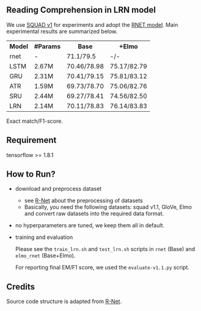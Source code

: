## Reading Comprehension in LRN model


We use [SQUAD v1](https://rajpurkar.github.io/SQuAD-explorer/) for experiments and adopt the 
[RNET model](https://www.aclweb.org/anthology/papers/P/P17/P17-1018/). 
Main experimental results are summarized below.

<table>
  <tr>
    <th>Model</th>
    <th>#Params</th>
    <th>Base</th>
    <th>+Elmo</th>
  </tr>
  <tr>
    <td>rnet</td>
    <td>-</td>
    <td>71.1/79.5</td>
    <td>-/-</td>
  </tr>
  <tr>
    <td>LSTM</td>
    <td>2.67M</td>
    <td>70.46/78.98</td>
    <td>75.17/82.79</td>
  </tr>
  <tr>
    <td>GRU</td>
    <td>2.31M</td>
    <td>70.41/79.15</td>
    <td>75.81/83.12</td>
  </tr>
  <tr>
    <td>ATR</td>
    <td>1.59M</td>
    <td>69.73/78.70</td>
    <td>75.06/82.76</td>
  </tr>
  <tr>
    <td>SRU</td>
    <td>2.44M</td>
    <td>69.27/78.41</td>
    <td>74.56/82.50</td>
  </tr>
  <tr>
    <td>LRN</td>
    <td>2.14M</td>
    <td>70.11/78.83</td>
    <td>76.14/83.83</td>
  </tr>
</table>

Exact match/F1-score.

## Requirement
tensorflow >= 1.8.1

## How to Run?

- download and preprocess dataset

  - see [R-Net](https://github.com/HKUST-KnowComp/R-Net) about the preprocessing of datasets
  - Basically, you need the following datasets: squad v1.1, GloVe, Elmo and convert raw datasets into the required data format.

- no hyperparameters are tuned, we keep them all in default.

- training and evaluation

  Please see the `train_lrn.sh` and `test_lrn.sh` scripts in `rnet` (Base) and `elmo_rnet` (Base+Elmo).
  
  For reporting final EM/F1 score, we used the `evaluate-v1.1.py` script.

## Credits

Source code structure is adapted from [R-Net](https://www.aclweb.org/anthology/papers/P/P17/P17-1018/).